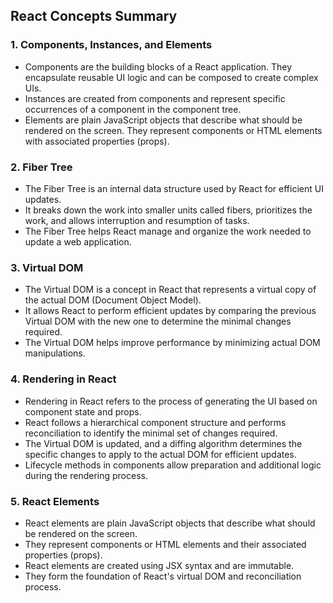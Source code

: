 ## React Concepts Summary

### 1. Components, Instances, and Elements

- Components are the building blocks of a React application. They encapsulate reusable UI logic and can be composed to create complex UIs.
- Instances are created from components and represent specific occurrences of a component in the component tree.
- Elements are plain JavaScript objects that describe what should be rendered on the screen. They represent components or HTML elements with associated properties (props).

### 2. Fiber Tree

- The Fiber Tree is an internal data structure used by React for efficient UI updates.
- It breaks down the work into smaller units called fibers, prioritizes the work, and allows interruption and resumption of tasks.
- The Fiber Tree helps React manage and organize the work needed to update a web application.

### 3. Virtual DOM

- The Virtual DOM is a concept in React that represents a virtual copy of the actual DOM (Document Object Model).
- It allows React to perform efficient updates by comparing the previous Virtual DOM with the new one to determine the minimal changes required.
- The Virtual DOM helps improve performance by minimizing actual DOM manipulations.

### 4. Rendering in React

- Rendering in React refers to the process of generating the UI based on component state and props.
- React follows a hierarchical component structure and performs reconciliation to identify the minimal set of changes required.
- The Virtual DOM is updated, and a diffing algorithm determines the specific changes to apply to the actual DOM for efficient updates.
- Lifecycle methods in components allow preparation and additional logic during the rendering process.

### 5. React Elements

- React elements are plain JavaScript objects that describe what should be rendered on the screen.
- They represent components or HTML elements and their associated properties (props).
- React elements are created using JSX syntax and are immutable.
- They form the foundation of React's virtual DOM and reconciliation process.
